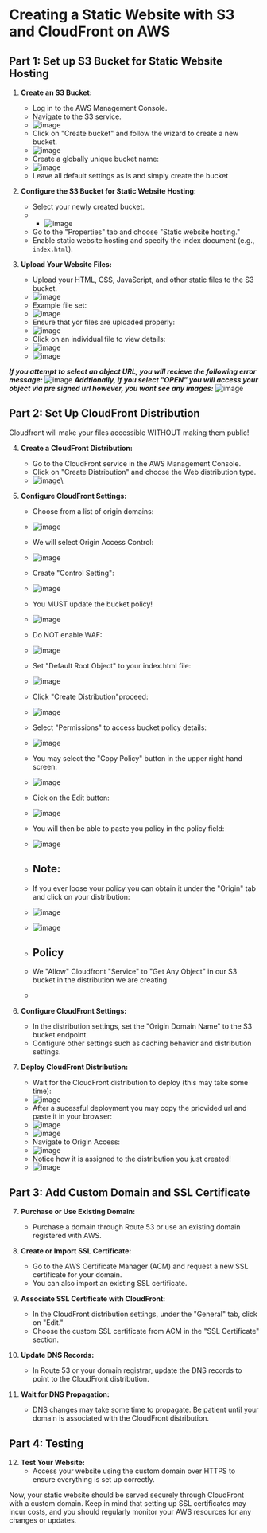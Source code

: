 # Creating a Static Website with S3 and CloudFront on AWS

## Part 1: Set up S3 Bucket for Static Website Hosting

1. **Create an S3 Bucket:**
   - Log in to the AWS Management Console.
   - Navigate to the S3 service.
   - ![image](https://github.com/mindmotivate/S3_Cloudfront/assets/130941970/7f57fb52-e8a3-4c21-a750-357d8d12d54c)
   - Click on "Create bucket" and follow the wizard to create a new bucket.
   - ![image](https://github.com/mindmotivate/S3_Cloudfront/assets/130941970/1ffae19d-8e11-4a3d-92bc-9467334b5d9a)
   - Create a globally unique bucket name:
   - ![image](https://github.com/mindmotivate/S3_Cloudfront/assets/130941970/df379199-799d-416a-8a85-f6d000727fcb)
   - Leave all default settings as is and simply create the bucket


2. **Configure the S3 Bucket for Static Website Hosting:**
   - Select your newly created bucket.
   - - ![image](https://github.com/mindmotivate/S3_Cloudfront/assets/130941970/6fea72fc-718d-4513-9f97-f5d7a7dbc7b8)
   - Go to the "Properties" tab and choose "Static website hosting."
   - Enable static website hosting and specify the index document (e.g., `index.html`).

3. **Upload Your Website Files:**
   - Upload your HTML, CSS, JavaScript, and other static files to the S3 bucket.
   - ![image](https://github.com/mindmotivate/S3_Cloudfront/assets/130941970/874d82f5-21f1-4d99-9de7-de718549392e)
   - Example file set:
   - ![image](https://github.com/mindmotivate/S3_Cloudfront/assets/130941970/73bdd4eb-7c2a-49a5-9eec-f61aa056ec25)
   - Ensure that yor files are uploaded properly:
   - ![image](https://github.com/mindmotivate/S3_Cloudfront/assets/130941970/0d666d57-4994-4d9f-866b-87c7b353f887)
   - Click on an individual file to view details:
   - ![image](https://github.com/mindmotivate/S3_Cloudfront/assets/130941970/d5f0fb5d-59e8-4fd0-a453-87f1e5dd80a8)
   - ![image](https://github.com/mindmotivate/S3_Cloudfront/assets/130941970/a51b14a3-b65a-43b2-8769-035cb23cac3a)


***If you attempt to select an object URL, you will recieve the following error message:***
![image](https://github.com/mindmotivate/S3_Cloudfront/assets/130941970/83ffd5ea-8805-47a8-b1d9-251a39c0e3b7)
***Addtionally, If you select "OPEN" you will access your object via pre signed url however, you wont see any images:***
![image](https://github.com/mindmotivate/S3_Cloudfront/assets/130941970/fa4ab5d2-5938-4172-be9b-af1ee7915477)


## Part 2: Set Up CloudFront Distribution
Cloudfront will make your files accessible WITHOUT making them public!

4. **Create a CloudFront Distribution:**
   - Go to the CloudFront service in the AWS Management Console.
   - Click on "Create Distribution" and choose the Web distribution type.
   - ![image](https://github.com/mindmotivate/S3_Cloudfront/assets/130941970/691c8588-19ad-4cf9-ba3f-d51639db8637)\\

6. **Configure CloudFront Settings:**
   - Choose from a list of origin domains:
   - ![image](https://github.com/mindmotivate/S3_Cloudfront/assets/130941970/501060b1-8f18-4032-a23a-41de8a5a83e4)
   - We will select Origin Access Control:
   - ![image](https://github.com/mindmotivate/S3_Cloudfront/assets/130941970/8695e8e3-64f9-4d6e-96db-a9837acb20de)
   - Create "Control Setting":
   - ![image](https://github.com/mindmotivate/S3_Cloudfront/assets/130941970/58a4cd1c-7687-4622-831c-45b0dcbdb43a)
   - You MUST update the bucket policy!
   - ![image](https://github.com/mindmotivate/S3_Cloudfront/assets/130941970/03e7d539-6a3a-47f0-acf8-8a76009210ba)
   - Do NOT enable WAF:
   - ![image](https://github.com/mindmotivate/S3_Cloudfront/assets/130941970/cef7f4aa-1b2c-4f96-a3fd-d4e23f8e944c)
   - Set "Default Root Object" to your index.html file:
   - ![image](https://github.com/mindmotivate/S3_Cloudfront/assets/130941970/a1e43a86-5570-4695-a5ba-4401c31933d9)
   - Click "Create Distribution"proceed:
   - ![image](https://github.com/mindmotivate/S3_Cloudfront/assets/130941970/e2b6889f-c17d-4208-8196-5efcb54d6ebc)
   - Select "Permissions" to access bucket policy details: 
   - ![image](https://github.com/mindmotivate/S3_Cloudfront/assets/130941970/e5129655-974d-4275-b265-930dcb25d61b)
   - You may select the "Copy Policy" button in the upper right hand screen:
   - ![image](https://github.com/mindmotivate/S3_Cloudfront/assets/130941970/f0d1e795-4ea1-432d-912d-6e1de2fd7a7f)
   - Cick on the Edit button:
   - ![image](https://github.com/mindmotivate/S3_Cloudfront/assets/130941970/9e8fbf37-bdfa-4363-b174-5c1319d40d9f)
   - You will then be able to paste you policy in the policy field:
   - ![image](https://github.com/mindmotivate/S3_Cloudfront/assets/130941970/f3acf23d-82b3-4035-9ba6-ffef2cdc449a)
   - ## Note:
   - If you ever loose your policy you can obtain it under the "Origin" tab and click on your distribution:
   - ![image](https://github.com/mindmotivate/S3_Cloudfront/assets/130941970/c792624e-7228-4e5c-ae98-48a164b29571)
   - ![image](https://github.com/mindmotivate/S3_Cloudfront/assets/130941970/7660797e-40d4-45e5-8006-a435bd5b50f9)
  
   - ## Policy
   - We "Allow" Cloudfront "Service" to "Get Any Object" in our S3 bucket in the distribution we are creating
   - 

6. **Configure CloudFront Settings:**
   - In the distribution settings, set the "Origin Domain Name" to the S3 bucket endpoint.
   - Configure other settings such as caching behavior and distribution settings.

7. **Deploy CloudFront Distribution:**
   - Wait for the CloudFront distribution to deploy (this may take some time):
   - ![image](https://github.com/mindmotivate/S3_Cloudfront/assets/130941970/e92bfd33-aceb-4447-acdb-89343fb9f135)
   - After a sucessful deployment you may copy the priovided url and paste it in your browser:
   - ![image](https://github.com/mindmotivate/S3_Cloudfront/assets/130941970/454a573b-463f-42ae-87c8-b22643f31bb0)
   - ![image](https://github.com/mindmotivate/S3_Cloudfront/assets/130941970/285f8fc3-ce8c-4da8-8084-90ec64016fa7)
   - Navigate to Origin Access:
   - ![image](https://github.com/mindmotivate/S3_Cloudfront/assets/130941970/dd065338-6c94-4610-85b1-dcb03def8880)
   - Notice how it is assigned to the distribution you just created!
   - ![image](https://github.com/mindmotivate/S3_Cloudfront/assets/130941970/d58339ea-6917-4b22-adfd-c1b04c9cedee)







## Part 3: Add Custom Domain and SSL Certificate

7. **Purchase or Use Existing Domain:**
   - Purchase a domain through Route 53 or use an existing domain registered with AWS.

8. **Create or Import SSL Certificate:**
   - Go to the AWS Certificate Manager (ACM) and request a new SSL certificate for your domain.
   - You can also import an existing SSL certificate.

9. **Associate SSL Certificate with CloudFront:**
   - In the CloudFront distribution settings, under the "General" tab, click on "Edit."
   - Choose the custom SSL certificate from ACM in the "SSL Certificate" section.

10. **Update DNS Records:**
    - In Route 53 or your domain registrar, update the DNS records to point to the CloudFront distribution.

11. **Wait for DNS Propagation:**
    - DNS changes may take some time to propagate. Be patient until your domain is associated with the CloudFront distribution.

## Part 4: Testing

12. **Test Your Website:**
    - Access your website using the custom domain over HTTPS to ensure everything is set up correctly.

Now, your static website should be served securely through CloudFront with a custom domain. Keep in mind that setting up SSL certificates may incur costs, and you should regularly monitor your AWS resources for any changes or updates.
